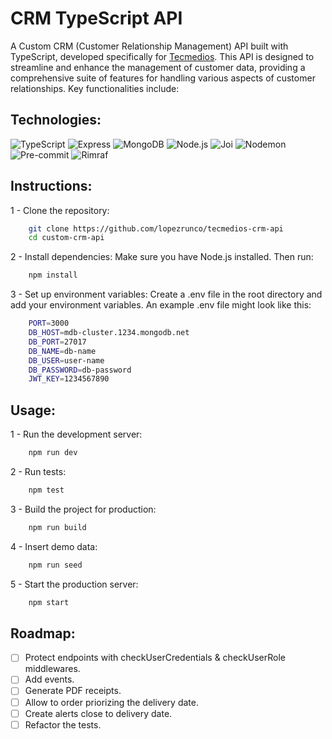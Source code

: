 # CRM TypeScript API

A Custom CRM (Customer Relationship Management) API built with TypeScript, developed specifically for [Tecmedios](https://github.com/Tecmedios). This API is designed to streamline and enhance the management of customer data, providing a comprehensive suite of features for handling various aspects of customer relationships. Key functionalities include:

## Technologies:

![TypeScript](https://img.shields.io/badge/TypeScript-3178C6?style=for-the-badge&logo=typescript&logoColor=white)
![Express](https://img.shields.io/badge/Express-000000?style=for-the-badge&logo=express&logoColor=white)
![MongoDB](https://img.shields.io/badge/MongoDB-47A248?style=for-the-badge&logo=mongodb&logoColor=white)
![Node.js](https://img.shields.io/badge/Node.js-339933?style=for-the-badge&logo=nodedotjs&logoColor=white)
![Joi](https://img.shields.io/badge/Joi-4E8A8A?style=for-the-badge&logo=joomla&logoColor=white)
![Nodemon](https://img.shields.io/badge/Nodemon-76d04b?style=for-the-badge&logo=nodemon&logoColor=white)
![Pre-commit](https://img.shields.io/badge/Pre--commit-F7D76D?style=for-the-badge&logo=pre-commit&logoColor=white)
![Rimraf](https://img.shields.io/badge/Rimraf-6C78AF?style=for-the-badge&logo=rimraf&logoColor=white)

## Instructions:

1 - Clone the repository:
```sh
    git clone https://github.com/lopezrunco/tecmedios-crm-api
    cd custom-crm-api
```

2 - Install dependencies:
Make sure you have Node.js installed. Then run:
```sh
    npm install
```
3 - Set up environment variables:
Create a .env file in the root directory and add your environment variables. An example .env file might look like this:

```sh
    PORT=3000
    DB_HOST=mdb-cluster.1234.mongodb.net
    DB_PORT=27017
    DB_NAME=db-name
    DB_USER=user-name
    DB_PASSWORD=db-password
    JWT_KEY=1234567890
```

## Usage:

1 - Run the development server:
```sh
    npm run dev
```

2 - Run tests:
```sh
    npm test
```

3 - Build the project for production:
```sh
    npm run build
```

4 - Insert demo data:
```sh
    npm run seed
```

5 - Start the production server:
```sh
    npm start
```

## Roadmap:

- [ ] Protect endpoints with checkUserCredentials & checkUserRole middlewares.
- [ ] Add events.
- [ ] Generate PDF receipts.
- [ ] Allow to order priorizing the delivery date.
- [ ] Create alerts close to delivery date.
- [ ] Refactor the tests.
